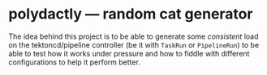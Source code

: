 # polydactly — random cat generator

The idea behind this project is to be able to generate some
*consistent* load on the tektoncd/pipeline controller (be it with
`TaskRun` or `PipelineRun`) to be able to test how it works under
pressure and how to fiddle with different configurations to help it
perform better.


